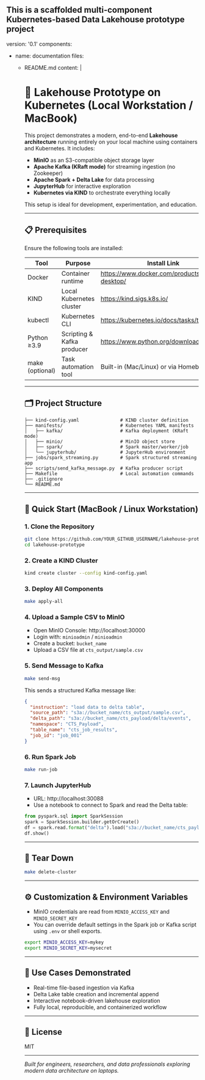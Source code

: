 ## This is a scaffolded multi-component Kubernetes-based Data Lakehouse prototype project
version: '0.1'
components:
  - name: documentation
    files:
      - README.md
        content: |
          # 🧪 Lakehouse Prototype on Kubernetes (Local Workstation / MacBook)

          This project demonstrates a modern, end-to-end **Lakehouse architecture** running entirely on your local machine using containers and Kubernetes. It includes:

          - **MinIO** as an S3-compatible object storage layer
          - **Apache Kafka (KRaft mode)** for streaming ingestion (no Zookeeper)
          - **Apache Spark + Delta Lake** for data processing
          - **JupyterHub** for interactive exploration
          - **Kubernetes via KIND** to orchestrate everything locally

          This setup is ideal for development, experimentation, and education.

          ---

          ## 📋 Prerequisites

          Ensure the following tools are installed:

          | Tool          | Purpose                        | Install Link |
          |---------------|--------------------------------|--------------|
          | Docker        | Container runtime              | https://www.docker.com/products/docker-desktop/ |
          | KIND          | Local Kubernetes cluster       | https://kind.sigs.k8s.io/ |
          | kubectl       | Kubernetes CLI                 | https://kubernetes.io/docs/tasks/tools/ |
          | Python ≥3.9   | Scripting & Kafka producer     | https://www.python.org/downloads/ |
          | make (optional)| Task automation tool          | Built-in (Mac/Linux) or via Homebrew |

          ---

          ## 🗂 Project Structure

          ```text
          ├── kind-config.yaml               # KIND cluster definition
          ├── manifests/                     # Kubernetes YAML manifests
          │   ├── kafka/                     # Kafka deployment (KRaft mode)
          │   ├── minio/                     # MinIO object store
          │   ├── spark/                     # Spark master/worker/job
          │   └── jupyterhub/                # JupyterHub environment
          ├── jobs/spark_streaming.py        # Spark structured streaming app
          ├── scripts/send_kafka_message.py  # Kafka producer script
          ├── Makefile                       # Local automation commands
          ├── .gitignore
          └── README.md
          ```

          ---

          ## 🚀 Quick Start (MacBook / Linux Workstation)

          ### 1. Clone the Repository
          ```bash
          git clone https://github.com/YOUR_GITHUB_USERNAME/lakehouse-prototype.git
          cd lakehouse-prototype
          ```

          ### 2. Create a KIND Cluster
          ```bash
          kind create cluster --config kind-config.yaml
          ```

          ### 3. Deploy All Components
          ```bash
          make apply-all
          ```

          ### 4. Upload a Sample CSV to MinIO
          - Open MinIO Console: http://localhost:30000
          - Login with: `minioadmin` / `minioadmin`
          - Create a bucket: `bucket_name`
          - Upload a CSV file at `cts_output/sample.csv`

          ### 5. Send Message to Kafka
          ```bash
          make send-msg
          ```
          This sends a structured Kafka message like:
          ```json
          {
            "instruction": "load data to delta table",
            "source_path": "s3a://bucket_name/cts_output/sample.csv",
            "delta_path": "s3a://bucket_name/cts_payload/delta/events",
            "namespace": "CTS_Payload",
            "table_name": "cts_job_results",
            "job_id": "job_001"
          }
          ```

          ### 6. Run Spark Job
          ```bash
          make run-job
          ```

          ### 7. Launch JupyterHub
          - URL: http://localhost:30088
          - Use a notebook to connect to Spark and read the Delta table:

          ```python
          from pyspark.sql import SparkSession
          spark = SparkSession.builder.getOrCreate()
          df = spark.read.format("delta").load("s3a://bucket_name/cts_payload/delta/events")
          df.show()
          ```

          ---

          ## 🧹 Tear Down

          ```bash
          make delete-cluster
          ```

          ---

          ## ⚙️ Customization & Environment Variables

          - MinIO credentials are read from `MINIO_ACCESS_KEY` and `MINIO_SECRET_KEY`
          - You can override default settings in the Spark job or Kafka script using `.env` or shell exports.

          ```bash
          export MINIO_ACCESS_KEY=mykey
          export MINIO_SECRET_KEY=mysecret
          ```

          ---

          ## 🧪 Use Cases Demonstrated

          - Real-time file-based ingestion via Kafka
          - Delta Lake table creation and incremental append
          - Interactive notebook-driven lakehouse exploration
          - Fully local, reproducible, and containerized workflow

          ---

          ## 📜 License
          MIT

          ---

          _Built for engineers, researchers, and data professionals exploring modern data architecture on laptops._
